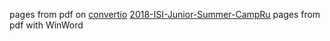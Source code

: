 pages from pdf on [convertio](convertio.co/ru/pdf-converter/)
[2018-ISI-Junior-Summer-CampRu](2018-ISI-Junior-Summer-CampRu)
pages from pdf with WinWord
